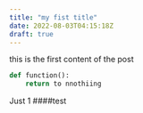 ```yaml
---
title: "my fist title"
date: 2022-08-03T04:15:18Z
draft: true
---
```


this  is the first content of the post

```python
def function():
    return to nnothiing

```
Just 1 ####test



